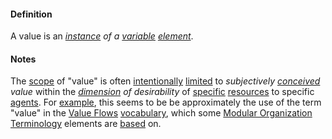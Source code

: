 #### Definition

A value is an *[instance](https://github.com/gcassel/Modular-Organization-Terminology/blob/master/terms/instance.md) of a [variable](https://github.com/gcassel/Modular-Organization-Terminology/blob/master/terms/variable.md) [element](https://github.com/gcassel/Modular-Organization-Terminology/blob/master/terms/element.md)*.

#### Notes  

The [scope](https://github.com/gcassel/Modular-Organization-Terminology/blob/master/terms/scope.md) of "value" is often [intentionally](https://github.com/gcassel/Modular-Organization-Terminology/blob/master/terms/intention.md) [limited](https://github.com/gcassel/Modular-Organization-Terminology/blob/master/terms/limit.md) to *subjectively [conceived](https://github.com/gcassel/Modular-Organization-Terminology/blob/master/terms/concept.md) value* within the *[dimension](https://github.com/gcassel/Modular-Organization-Terminology/blob/master/terms/dimension.md) of desirability*  of [specific](https://github.com/gcassel/Modular-Organization-Terminology/blob/master/terms/specific.md) [resources](https://github.com/gcassel/Modular-Organization-Terminology/blob/master/terms/resource.md) to specific [agents](https://github.com/gcassel/Modular-Organization-Terminology/blob/master/terms/agents.md).  For [example](https://github.com/gcassel/Modular-Organization-Terminology/blob/master/terms/example.md), this seems to be be approximately the use of the term "value" in the [Value Flows](https://www.valueflo.ws/) [vocabulary](https://github.com/gcassel/Modular-Organization-Terminology/blob/master/terms/vocabulary.md), which some [Modular Organization Terminology](https://github.com/gcassel/Modular-Organization-Terminology) elements are [based](https://github.com/gcassel/Modular-Organization-Terminology/blob/master/terms/base.md) on.
